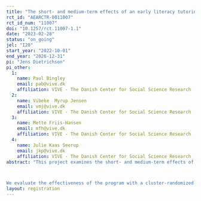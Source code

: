 ```yaml
---
title: "The short- and medium-term effects of an early literacy tutoring intervention"
rct_id: "AEARCTR-0011007"
rct_id_num: "11007"
doi: "10.1257/rct.11007-1.1"
date: "2023-02-28"
status: "on_going"
jel: "I20"
start_year: "2022-10-01"
end_year: "2026-12-31"
pi: "Jens Dietrichson"
pi_other:
  1:
    name: Paul Bingley
    email: pab@vive.dk
    affiliation: VIVE - The Danish Center for Social Science Research
  2:
    name: Vibeke  Myrup Jensen
    email: vmj@vive.dk
    affiliation: VIVE - The Danish Center for Social Science Research
  3:
    name: Mette Friis-Hansen
    email: mfh@vive.dk
    affiliation: VIVE - The Danish Center for Social Science Research
  4:
    name: Julie Kaas Seerup
    email: jkp@vive.dk
    affiliation: VIVE - The Danish Center for Social Science Research
abstract: "This project examines the short- and medium-term effects of a literacy program for kindergarten-age children in Denmark, called Læseklar (meaning reading-ready in Danish). Læseklar is a multi-sensory tutoring program that targets the students most at risk of reading difficulties. The program combines components that have shown promising results in the international literature: one-to-one and small-group tutoring, a focus on phonemic awareness, phonics, decoding, and multi-sensory learning methods.

We evaluate the effectiveness of the program with a cluster-randomized controlled trial (RCT). Approximately 80 schools will participate in the experiment, half will receive the treatment and the other half is the control group. The short-term primary outcome measure is a standardized test of decoding. Secondary outcomes are subscales from the Danish national survey of well-being. Both outcomes are measured at the end of kindergarten. The medium-term primary outcome is the Danish national test in reading conducted in the first semester of grade 2. Secondary outcomes are subscales from the second grade version of the well-being survey. All outcomes are measured for all students in participating classes in treatment and control schools, which enables us to examine peer effects of the intervention for each outcome."
layout: registration
---
```



